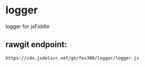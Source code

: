 # logger
logger for jsFiddle
 
 ## rawgit endpoint:
 
 `https://cdn.jsdelivr.net/gh/fes300/logger/logger.js`
